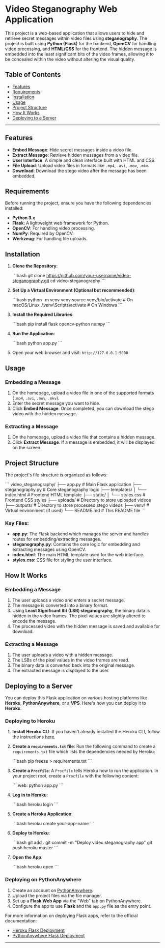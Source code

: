 
# Video Steganography Web Application

This project is a web-based application that allows users to hide and retrieve secret messages within video files using **steganography**. The project is built using **Python (Flask)** for the backend, **OpenCV** for handling video processing, and **HTML/CSS** for the frontend. The hidden message is embedded into the least significant bits of the video frames, allowing it to be concealed within the video without altering the visual quality.

## Table of Contents

- [Features](#features)
- [Requirements](#requirements)
- [Installation](#installation)
- [Usage](#usage)
- [Project Structure](#project-structure)
- [How It Works](#how-it-works)
- [Deploying to a Server](#deploying-to-a-server)

---

## Features

- **Embed Message**: Hide secret messages inside a video file.
- **Extract Message**: Retrieve hidden messages from a video file.
- **User Interface**: A simple and clean interface built with HTML and CSS.
- **File Upload**: Upload video files in formats like `.mp4`, `.avi`, `.mov`, `.mkv`.
- **Download**: Download the stego video after the message has been embedded.

## Requirements

Before running the project, ensure you have the following dependencies installed:

- **Python 3.x**
- **Flask**: A lightweight web framework for Python.
- **OpenCV**: For handling video processing.
- **NumPy**: Required by OpenCV.
- **Werkzeug**: For handling file uploads.

## Installation

1. **Clone the Repository**:

   \`\`\`bash
   git clone https://github.com/your-username/video-steganography.git
   cd video-steganography
   \`\`\`

2. **Set Up a Virtual Environment (Optional but recommended)**:

   \`\`\`bash
   python -m venv venv
   source venv/bin/activate   # On macOS/Linux
   .\venv\Scripts\activate    # On Windows
   \`\`\`

3. **Install the Required Libraries**:

   \`\`\`bash
   pip install flask opencv-python numpy
   \`\`\`

4. **Run the Application**:

   \`\`\`bash
   python app.py
   \`\`\`

5. Open your web browser and visit: `http://127.0.0.1:5000`

## Usage

### Embedding a Message

1. On the homepage, upload a video file in one of the supported formats (`.mp4`, `.avi`, `.mov`, `.mkv`).
2. Enter the secret message you want to hide.
3. Click **Embed Message**. Once completed, you can download the stego video with the hidden message.

### Extracting a Message

1. On the homepage, upload a video file that contains a hidden message.
2. Click **Extract Message**. If a message is embedded, it will be displayed on the screen.

## Project Structure

The project's file structure is organized as follows:

\`\`\`
video_steganography/
├── app.py                 # Main Flask application
├── steganography.py        # Core steganography logic
├── templates/
│   └── index.html          # Frontend HTML template
├── static/
│   └── styles.css          # Frontend CSS styles
├── uploads/                # Directory to store uploaded videos
├── outputs/                # Directory to store processed stego videos
├── venv/                   # Virtual environment (if used)
└── README.md               # This README file
\`\`\`

### Key Files:

- **app.py**: The Flask backend which manages the server and handles routes for embedding/extracting messages.
- **steganography.py**: Contains the core logic for embedding and extracting messages using OpenCV.
- **index.html**: The main HTML template used for the web interface.
- **styles.css**: CSS file for styling the user interface.

## How It Works

### Embedding a Message

1. The user uploads a video and enters a secret message.
2. The message is converted into a binary format.
3. Using **Least Significant Bit (LSB) steganography**, the binary data is hidden in the video frames. The pixel values are slightly altered to encode the message.
4. The processed video with the hidden message is saved and available for download.

### Extracting a Message

1. The user uploads a video with a hidden message.
2. The LSBs of the pixel values in the video frames are read.
3. The binary data is converted back into the original message.
4. The extracted message is displayed to the user.

## Deploying to a Server

You can deploy this Flask application on various hosting platforms like **Heroku**, **PythonAnywhere**, or a **VPS**. Here's how you can deploy it to **Heroku**:

### Deploying to Heroku

1. **Install Heroku CLI**:
   If you haven't already installed the Heroku CLI, follow the instructions [here](https://devcenter.heroku.com/articles/heroku-cli).

2. **Create a `requirements.txt` file**:
   Run the following command to create a `requirements.txt` file which lists the dependencies needed by Heroku:

   \`\`\`bash
   pip freeze > requirements.txt
   \`\`\`

3. **Create a `Procfile`**:
   A `Procfile` tells Heroku how to run the application. In your project root, create a `Procfile` with the following content:

   \`\`\`
   web: python app.py
   \`\`\`

4. **Log in to Heroku**:

   \`\`\`bash
   heroku login
   \`\`\`

5. **Create a Heroku Application**:

   \`\`\`bash
   heroku create your-app-name
   \`\`\`

6. **Deploy to Heroku**:

   \`\`\`bash
   git add .
   git commit -m "Deploy video steganography app"
   git push heroku master
   \`\`\`

7. **Open the App**:

   \`\`\`bash
   heroku open
   \`\`\`

### Deploying on PythonAnywhere

1. Create an account on [PythonAnywhere](https://www.pythonanywhere.com/).
2. Upload the project files via the file manager.
3. Set up a **Flask Web App** via the "Web" tab on PythonAnywhere.
4. Configure the app to use **Flask** and the `app.py` file as the entry point.

For more information on deploying Flask apps, refer to the official documentation:
- [Heroku Flask Deployment](https://devcenter.heroku.com/articles/getting-started-with-python)
- [PythonAnywhere Flask Deployment](https://help.pythonanywhere.com/pages/Flask/)

---

